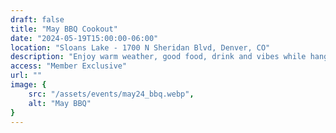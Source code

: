 ```yaml
---
draft: false
title: "May BBQ Cookout"
date: "2024-05-19T15:00:00-06:00"
location: "Sloans Lake - 1700 N Sheridan Blvd, Denver, CO"
description: "Enjoy warm weather, good food, drink and vibes while hanging with members of The Space."
access: "Member Exclusive"
url: ""
image: {
    src: "/assets/events/may24_bbq.webp",
    alt: "May BBQ"
}
---
```



